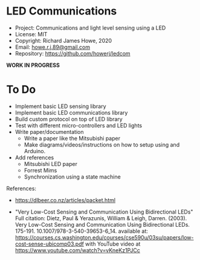 # LED Communications

* Project: Communications and light level sensing using a LED
* License: MIT
* Copyright: Richard James Howe, 2020
* Email: howe.r.j.89@gmail.com
* Repository: <https://github.com/howerj/ledcom>

**WORK IN PROGRESS**

# To Do

* Implement basic LED sensing library
* Implement basic LED communications library
* Build custom protocol on top of LED library
* Test with different micro-controllers and LED lights
* Write paper/documentation
  - Write a paper like the Mitsubishi paper
  - Make diagrams/videos/instructions on how to setup using
  and Arduino.
* Add references
  - Mitsubishi LED paper
  - Forrest Mims
  - Synchronization using a state machine 

References:

- https://dlbeer.co.nz/articles/packet.html

- "Very Low-Cost Sensing and Communication Using Bidirectional LEDs" 
  Full citation:
  Dietz, Paul & Yerazunis, William & Leigh, Darren. (2003). Very Low-Cost Sensing and Communication Using Bidirectional LEDs. 175-191. 10.1007/978-3-540-39653-6\_14. 
  available at:
  <https://courses.cs.washington.edu/courses/cse590u/03su/papers/low-cost-sense-ubicomp03.pdf>
  with YouTube video at <https://www.youtube.com/watch?v=vKneKz1PJCc>

